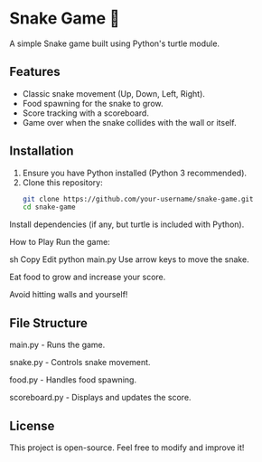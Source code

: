 # Snake Game 🐍

A simple Snake game built using Python's turtle module.

## Features
- Classic snake movement (Up, Down, Left, Right).
- Food spawning for the snake to grow.
- Score tracking with a scoreboard.
- Game over when the snake collides with the wall or itself.

## Installation
1. Ensure you have Python installed (Python 3 recommended).
2. Clone this repository:
   ```sh
   git clone https://github.com/your-username/snake-game.git
   cd snake-game
Install dependencies (if any, but turtle is included with Python).

How to Play
Run the game:

sh
Copy
Edit
python main.py
Use arrow keys to move the snake.

Eat food to grow and increase your score.

Avoid hitting walls and yourself!

## File Structure
main.py - Runs the game.

snake.py - Controls snake movement.

food.py - Handles food spawning.

scoreboard.py - Displays and updates the score.

## License
This project is open-source. Feel free to modify and improve it!
